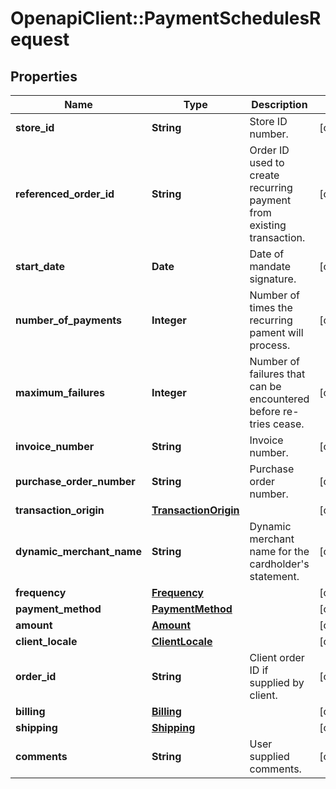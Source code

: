 # OpenapiClient::PaymentSchedulesRequest

## Properties
Name | Type | Description | Notes
------------ | ------------- | ------------- | -------------
**store_id** | **String** | Store ID number. | [optional] 
**referenced_order_id** | **String** | Order ID used to create recurring payment from existing transaction. | [optional] 
**start_date** | **Date** | Date of mandate signature. | [optional] 
**number_of_payments** | **Integer** | Number of times the recurring pament will process. | [optional] 
**maximum_failures** | **Integer** | Number of failures that can be encountered before re-tries cease. | [optional] 
**invoice_number** | **String** | Invoice number. | [optional] 
**purchase_order_number** | **String** | Purchase order number. | [optional] 
**transaction_origin** | [**TransactionOrigin**](TransactionOrigin.md) |  | [optional] 
**dynamic_merchant_name** | **String** | Dynamic merchant name for the cardholder&#39;s statement. | [optional] 
**frequency** | [**Frequency**](Frequency.md) |  | [optional] 
**payment_method** | [**PaymentMethod**](PaymentMethod.md) |  | [optional] 
**amount** | [**Amount**](Amount.md) |  | [optional] 
**client_locale** | [**ClientLocale**](ClientLocale.md) |  | [optional] 
**order_id** | **String** | Client order ID if supplied by client. | [optional] 
**billing** | [**Billing**](Billing.md) |  | [optional] 
**shipping** | [**Shipping**](Shipping.md) |  | [optional] 
**comments** | **String** | User supplied comments. | [optional] 



